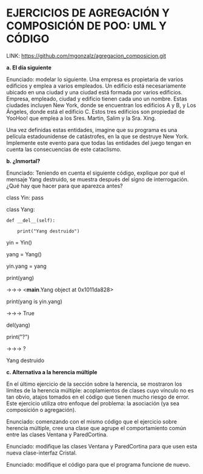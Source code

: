 # EJERCICIOS DE AGREGACIÓN Y COMPOSICIÓN DE POO: UML Y CÓDIGO

LINK: https://github.com/mgonzalz/agregacion_composicion.git


**a. El día siguiente**


Enunciado: modelar lo siguiente. Una empresa es propietaria de varios edificios y emplea a varios empleados. Un edificio está necesariamente ubicado en una ciudad y una ciudad está formada por varios edificios. Empresa, empleado, ciudad y edificio tienen cada uno un nombre. Estas ciudades incluyen New York, donde se encuentran los edificios A y B, y Los Ángeles, donde está el edificio C. Estos tres edificios son propiedad de YooHoo! que emplea a los Sres. Martin, Salim y la Sra. Xing.

Una vez definidas estas entidades, imagine que su programa es una película estadounidense de catástrofes, en la que se destruye New York. Implemente este evento para que todas las entidades del juego tengan en cuenta las consecuencias de este cataclismo.


**b. ¿Inmortal?**


Enunciado: Teniendo en cuenta el siguiente código, explique por qué el mensaje Yang destruido, se muestra después del signo de interrogación. ¿Qué hay que hacer para que aparezca antes?


class Yin: pass

class Yang: 

    def __del__(self): 

        print("Yang destruido") 
 
yin = Yin() 

yang = Yang() 

yin.yang = yang 
 
print(yang) 

->->-> <__main__.Yang object at 0x1011da828> 

print(yang is yin.yang) 

->->-> True 

del(yang) 

print("?") 

->->-> ? 

Yang destruido 


**c. Alternativa a la herencia múltiple**


En el último ejercicio de la sección sobre la herencia, se mostraron los límites de la herencia múltiple: acoplamientos de clases cuyo vínculo no es tan obvio, atajos tomados en el código que tienen mucho riesgo de error. Este ejercicio utiliza otro enfoque del problema: la asociación (ya sea composición o agregación). 

Enunciado: comenzando con el mismo código que el ejercicio sobre herencia múltiple, cree una clase que agrupe el comportamiento común entre las clases Ventana y ParedCortina.

Enunciado: modifique las clases Ventana y ParedCortina para que usen esta nueva clase-interfaz Cristal.

Enunciado: modifique el código para que el programa funcione de nuevo.
